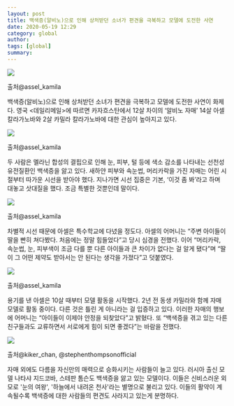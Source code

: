 ```yaml
---
layout: post
title: 백색증(알비노)으로 인해 상처받던 소녀가 편견을 극복하고 모델에 도전한 사연
date: 2020-05-19 12:29
category: global
author: 
tags: [global]
summary: 
---
```



  
![](https://img1.daumcdn.net/thumb/R720x0/?fname=https%3A%2F%2Ft1.daumcdn.net%2Fliveboard%2Finterstella-story%2F30765ec92d314f54b65583da8650e0da.JPG)

출처@assel_kamila

백색증(알비노)으로 인해 상처받던 소녀가 편견을 극복하고 모델에 도전한 사연이 화제다. 영국 <데일리메일>에 따르면 카자흐스탄에서 12살 차이의 ‘알비노 자매’ 14살 아셀 칼라가노바와 2살 카밀라 칼라가노바에 대한 관심이 높아지고 있다.

![](https://img1.daumcdn.net/thumb/R720x0/?fname=https%3A%2F%2Ft1.daumcdn.net%2Fliveboard%2Finterstella-story%2Fdfa8f7f2a4a54b8bb88ea8469f727a28.JPG)

출처@assel_kamila

두 사람은 멜라닌 합성의 결핍으로 인해 눈, 피부, 털 등에 색소 감소를 나타내는 선천성 유전질환인 백색증을 앓고 있다. 새하얀 피부와 속눈썹, 머리카락을 가진 자매는 어린 시절부터 따가운 시선을 받아야 했다. 지나가면 시선 집중은 기본, ‘이것 좀 봐’라고 하며 대놓고 삿대질을 했다. 조금 특별한 것뿐인데 말이다.

![](https://img1.daumcdn.net/thumb/R720x0/?fname=https%3A%2F%2Ft1.daumcdn.net%2Fliveboard%2Finterstella-story%2F45a54d26db57459b88d9330eed2566ef.JPG)

출처@assel_kamila

차별적 시선 때문에 아셀은 특수학교에 다녔을 정도다. 아셀의 어머니는 “주변 아이들이 딸을 빤히 쳐다봤다. 처음에는 정말 힘들었다”고 당시 심경을 전했다. 이어 “머리카락, 속눈썹, 눈, 피부색이 조금 다를 뿐 다른 아이들과 큰 차이가 없다는 걸 알게 됐다”며 “딸이 그 어떤 제약도 받아서는 안 된다는 생각을 가졌다”고 덧붙였다.

![](https://img1.daumcdn.net/thumb/R720x0/?fname=https%3A%2F%2Ft1.daumcdn.net%2Fliveboard%2Finterstella-story%2F93c456a83046464d852cc2c02d4dea81.JPG)

출처@assel_kamila

용기를 낸 아셀은 10살 때부터 모델 활동을 시작했다. 2년 전 동생 카밀라와 함께 자매 모델로 활동 중이다. 다른 것은 틀린 게 아니라는 걸 입증하고 있다. 이러한 자매의 행보에 어머니는 “아이들이 이제야 안정을 되찾았다”고 밝혔다. 또 “백색증을 겪고 있는 다른 친구들과도 교류하면서 서로에게 힘이 되면 좋겠다”는 바람을 전했다.

![](https://img1.daumcdn.net/thumb/R720x0/?fname=https%3A%2F%2Ft1.daumcdn.net%2Fliveboard%2Finterstella-story%2F782474e2309949e2b3187f1c9051db68.JPG)

출처@kiker_chan, @stephenthompsonofficial

자매 외에도 다름을 자신만의 매력으로 승화시키는 사람들이 늘고 있다. 러시아 출신 모델 나타샤 지드코바, 스테판 톰슨도 백색증을 앓고 있는 모델이다. 이들은 신비스러운 외모로 '눈의 여왕', '하늘에서 내려온 천사'라는 별명으로 불리고 있다. 이들의 활약이 계속될수록 백색증에 대한 사람들의 편견도 사라지고 있는게 분명하다.